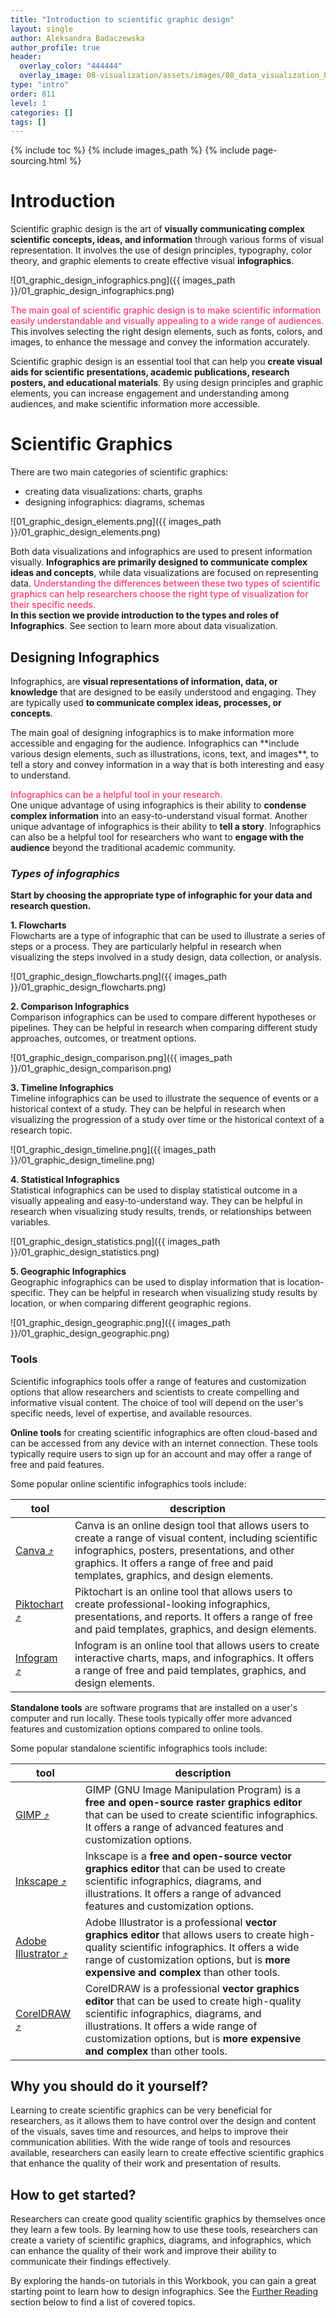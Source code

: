 ```yaml
---
title: "Introduction to scientific graphic design"
layout: single
author: Aleksandra Badaczewska
author_profile: true
header:
  overlay_color: "444444"
  overlay_image: 08-visualization/assets/images/08_data_visualization_banner.png
type: "intro"
order: 811
level: 1
categories: []
tags: []
---
```


{% include toc %}
{% include images_path %}
{% include page-sourcing.html %}


# Introduction

Scientific graphic design is the art of **visually communicating complex scientific concepts, ideas, and information** through various forms of visual representation. It involves the use of design principles, typography, color theory, and graphic elements to create effective visual **infographics**.

![01_graphic_design_infographics.png]({{ images_path }}/01_graphic_design_infographics.png)

<span style="color: #ff3870;font-weight: 500;"> The main goal of scientific graphic design is to make scientific information easily understandable and visually appealing to a wide range of audiences.</span> This involves selecting the right design elements, such as fonts, colors, and images, to enhance the message and convey the information accurately.

Scientific graphic design is an essential tool that can help you **create visual aids for scientific presentations, academic publications, research posters, and educational materials**. By using design principles and graphic elements, you can increase engagement and understanding among audiences, and make scientific information more accessible.

# Scientific Graphics

There are two main categories of scientific graphics:
* creating data visualizations: charts, graphs
* designing infographics: diagrams, schemas

![01_graphic_design_elements.png]({{ images_path }}/01_graphic_design_elements.png)

Both data visualizations and infographics are used to present information visually. **Infographics are primarily designed to communicate complex ideas and concepts**, while data visualizations are focused on representing data.
<span style="color: #ff3870;font-weight: 500;">Understanding the differences between these two types of scientific graphics can help researchers choose the right type of visualization for their specific needs.
</span><br>
**In this section we provide introduction to the types and roles of Infographics**. See section <a class="t-links" href="820"></a> to learn more about data visualization.


## Designing Infographics

Infographics, are **visual representations of information, data, or knowledge** that are designed to be easily understood and engaging. They are typically used **to communicate complex ideas, processes, or concepts**.

<div class="note" markdown="1">
The main goal of designing infographics is to make information more accessible and engaging for the audience. Infographics can **include various design elements, such as illustrations, icons, text, and images**, to tell a story and convey information in a way that is both interesting and easy to understand.
</div>

<span style="color: #ff3870;font-weight: 500;">Infographics can be a helpful tool in your research.</span><br>
One unique advantage of using infographics is their ability to **condense complex information** into an easy-to-understand visual format. Another unique advantage of infographics is their ability to **tell a story**. Infographics can also be a helpful tool for researchers who want to **engage with the audience** beyond the traditional academic community.

### *Types of infographics*

**Start by choosing the appropriate type of infographic for your data and research question.**

**1. Flowcharts** <br>
Flowcharts are a type of infographic that can be used to illustrate a series of steps or a process. They are particularly helpful in research when visualizing the steps involved in a study design, data collection, or analysis.

![01_graphic_design_flowcharts.png]({{ images_path }}/01_graphic_design_flowcharts.png)

**2. Comparison Infographics** <br>
Comparison infographics can be used to compare different hypotheses or pipelines. They can be helpful in research when comparing different study approaches, outcomes, or treatment options.

![01_graphic_design_comparison.png]({{ images_path }}/01_graphic_design_comparison.png)

**3. Timeline Infographics** <br>
Timeline infographics can be used to illustrate the sequence of events or a historical context of a study. They can be helpful in research when visualizing the progression of a study over time or the historical context of a research topic.

![01_graphic_design_timeline.png]({{ images_path }}/01_graphic_design_timeline.png)

**4. Statistical Infographics** <br>
Statistical infographics can be used to display statistical outcome in a visually appealing and easy-to-understand way. They can be helpful in research when visualizing study results, trends, or relationships between variables.

![01_graphic_design_statistics.png]({{ images_path }}/01_graphic_design_statistics.png)

**5. Geographic Infographics** <br>
Geographic infographics can be used to display information that is location-specific. They can be helpful in research when visualizing study results by location, or when comparing different geographic regions.

![01_graphic_design_geographic.png]({{ images_path }}/01_graphic_design_geographic.png)


### Tools

Scientific infographics tools offer a range of features and customization options that allow researchers and scientists to create compelling and informative visual content. The choice of tool will depend on the user's specific needs, level of expertise, and available resources.

**Online tools** for creating scientific infographics are often cloud-based and can be accessed from any device with an internet connection. These tools typically require users to sign up for an account and may offer a range of free and paid features.

Some popular online scientific infographics tools include:

| tool | description |
|------|-------------|
|<a href="https://www.canva.com/" target="_blank">Canva  ⤴</a>|Canva is an online design tool that allows users to create a range of visual content, including scientific infographics, posters, presentations, and other graphics. It offers a range of free and paid templates, graphics, and design elements.|
|<a href="https://piktochart.com/" target="_blank">Piktochart  ⤴</a>| Piktochart is an online tool that allows users to create professional-looking infographics, presentations, and reports. It offers a range of free and paid templates, graphics, and design elements.|
|<a href="https://infogram.com/" target="_blank">Infogram  ⤴</a>|Infogram is an online tool that allows users to create interactive charts, maps, and infographics. It offers a range of free and paid templates, graphics, and design elements.|

**Standalone tools** are software programs that are installed on a user's computer and run locally. These tools typically offer more advanced features and customization options compared to online tools.

Some popular standalone scientific infographics tools include:

| tool | description |
|------|-------------|
|<a href="https://www.gimp.org/)" target="_blank">GIMP  ⤴</a>|GIMP (GNU Image Manipulation Program) is a **free and open-source raster graphics editor** that can be used to create scientific infographics. It offers a range of advanced features and customization options.|
|<a href="https://inkscape.org/" target="_blank">Inkscape  ⤴</a>|Inkscape is a **free and open-source vector graphics editor** that can be used to create scientific infographics, diagrams, and illustrations. It offers a range of advanced features and customization options.|
|<a href="https://www.adobe.com/products/illustrator.html" target="_blank">Adobe Illustrator  ⤴</a>|Adobe Illustrator is a professional **vector graphics editor** that allows users to create high-quality scientific infographics. It offers a wide range of customization options, but is **more expensive and complex** than other tools.||
|<a href="https://www.coreldraw.com/" target="_blank">CorelDRAW  ⤴</a>|CorelDRAW is a professional **vector graphics editor** that can be used to create high-quality scientific infographics, diagrams, and illustrations. It offers a wide range of customization options, but is **more expensive and complex** than other tools.|


## Why you should do it yourself?

Learning to create scientific graphics can be very beneficial for researchers, as it allows them to have control over the design and content of the visuals, saves time and resources, and helps to improve their communication abilities. With the wide range of tools and resources available, researchers can easily learn to create effective scientific graphics that enhance the quality of their work and presentation of results.

## How to get started?

Researchers can create good quality scientific graphics by themselves once they learn a few tools. By learning how to use these tools, researchers can create a variety of scientific graphics, diagrams, and infographics, which can enhance the quality of their work and improve their ability to communicate their findings effectively.

By exploring the hands-on tutorials in this Workbook, you can gain a great starting point to learn how to design infographics. See the [Further Reading](#further-reading) section below to find a list of covered topics.
